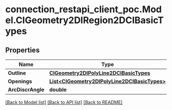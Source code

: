 # connection_restapi_client_poc.Model.CIGeometry2DIRegion2DCIBasicTypes

## Properties

Name | Type | Description | Notes
------------ | ------------- | ------------- | -------------
**Outline** | [**CIGeometry2DIPolyLine2DCIBasicTypes**](CIGeometry2DIPolyLine2DCIBasicTypes.md) |  | [optional] 
**Openings** | [**List&lt;CIGeometry2DIPolyLine2DCIBasicTypes&gt;**](CIGeometry2DIPolyLine2DCIBasicTypes.md) |  | [optional] 
**ArcDiscrAngle** | **double** |  | [optional] 

[[Back to Model list]](../README.md#documentation-for-models) [[Back to API list]](../README.md#documentation-for-api-endpoints) [[Back to README]](../README.md)

